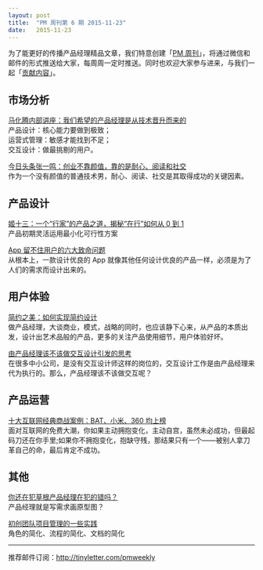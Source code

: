 ```yaml
---
layout: post
title:  "PM 周刊第 6 期 2015-11-23"
date:   2015-11-23
---
```


为了能更好的传播产品经理精品文章，我们特意创建「[PM 周刊](http://pmweekly.com/)」，将通过微信和邮件的形式推送给大家，每周周一定时推送。同时也欢迎大家参与进来，与我们一起「[贡献内容](https://github.com/vincent4j/pmweekly.com/issues/new)」。    

## 市场分析 

[马化腾内部讲座：我们希望的产品经理是从技术晋升而来的](http://mp.weixin.qq.com/s?__biz=MzA5NzAzMjIxMw==&mid=400497788&idx=1&sn=f2748cd278fec0f225826021ecf70fff&scene=23&srcid=1123YV3hF93oUKxe3X30pE19#rd)   
产品设计：核心能力要做到极致；   
运营式管理：敏感才能找到不足；   
交互设计：做最挑剔的用户。      

[今日头条张一鸣：创业不靠颜值，靠的是耐心、阅读和社交](http://mp.weixin.qq.com/s?__biz=MzA4NzA5MzA0OQ==&mid=401735229&idx=3&sn=56c601fae478ff062e6f173671eae6e6&scene=23&srcid=1122BQl9TKrFEoFlNMx2mAjM#rd)    
作为一个没有颜值的普通技术男，耐心、阅读、社交是其取得成功的关键因素。         
  
## 产品设计

[姬十三：一个“行家”的产品之道，揭秘“在行”如何从 0 到 1](http://mp.weixin.qq.com/s?__biz=MjM5NDEwMjg2MA==&mid=400686334&idx=1&sn=c671671f5f0fa26047f39103f63e0d62&scene=23&srcid=11165bxEg2gzNTbwOsko8j6B#rd)     
产品初期灵活运用最小化可行性方案     

[App 留不住用户的六大致命问题](http://mp.weixin.qq.com/s?__biz=MzA4NzA5MzA0OQ==&mid=401789995&idx=3&sn=606b2adb758aaa47f2f8aeecee67f0fd&scene=23&srcid=1122cgbTkn9Pqfb4LnQlbIcG#rd)   
从根本上，一款设计优良的 App 就像其他任何设计优良的产品一样，必须是为了人们的需求而设计出来的。  


## 用户体验

[简约之美：如何实现简约设计](http://mp.weixin.qq.com/s?__biz=MjM5OTEwNjI2MA==&mid=400832195&idx=1&sn=2b6d74df080eb317fd0bba7984e4be79&scene=23&srcid=1123doqPf76XGXRaMrIdZQc3#rd)   
做产品经理，大谈商业，模式，战略的同时，也应该静下心来，从产品的本质出发，设计出艺术品般的产品，更多的关注产品使用细节，用户体验好坏。   

[由产品经理该不该做交互设计引发的思考](http://mp.weixin.qq.com/s?__biz=MjM5NTQ5MjIyMA==&mid=401317314&idx=2&sn=37a6c2306488d2fee5208f05a71e83d2&scene=23&srcid=1122Lhg5umaQqUDi77O9mFbZ#rd)   
在很多中小公司，是没有交互设计师这样的岗位的，交互设计工作是由产品经理来代为执行的。那么，产品经理该不该做交互呢？   

## 产品运营

[十大互联网经典商战案例：BAT、小米、360 均上榜](http://mp.weixin.qq.com/s?__biz=MzAwODA2MjAyNA==&mid=400848823&idx=2&sn=cfb2e2c4e3714d22af1f07c6971e1a54&scene=23&srcid=1122IdpyFwXzxuebTOvIbrmV#rd)       
面对互联网的免费大潮，你如果主动拥抱变化，主动自宫，虽然未必成功，但最起码刀还在你手里;如果你不拥抱变化，抱缺守残，那结果只有一个——被别人拿刀革自己的命，最后肯定不成功。


## 其他

[你还在犯草根产品经理在犯的错吗？](http://mp.weixin.qq.com/s?__biz=MjM5OTEwNjI2MA==&mid=400850989&idx=1&sn=10096a23337bd2fb2905cfe032b4c214&scene=23&srcid=1123WVKyE6DfAfNpbMV3D4A2#rd)  
产品经理就是写需求画原型图？    

[初创团队项目管理的一些实践](http://mp.weixin.qq.com/s?__biz=MjM5MzE3MDQ3Mw==&mid=400752616&idx=1&sn=7e6acd84d098ae5d77110cecba581872&scene=23&srcid=1123WoVtneLWKWXgY8phx9Dh#rd)   
角色的简化、流程的简化、文档的简化       

---
推荐邮件订阅：<http://tinyletter.com/pmweekly>  
      
  
 

